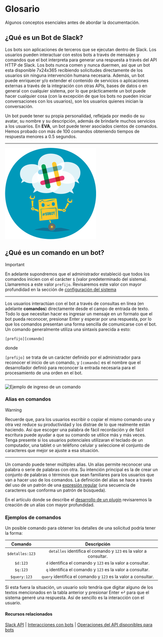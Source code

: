 # Glosario

Algunos conceptos esenciales antes de abordar la documentación.

## ¿Qué es un Bot de Slack?

Los bots son aplicaciones de terceros que se ejecutan dentro de Slack. Los usuarios pueden interactuar con estos bots a través de mensajes y comandos que el bot interpreta para generar una respuesta a través del API HTTP de Slack. Los bots nunca comen y nunca duermen, así que un bot esta disponible 7x24x365 recibiendo solicitudes directamente de los usuarios sin ninguna intervención humana necesaria. Además, un bot puede enriquecer y/o extender el contenido de servicios o aplicaciones externas a través de la integración con otras APIs, bases de datos o en general con cualquier sistema, por lo que prácticamente un bot puede hacer cualquier cosa (con la excepción de que los bots no pueden iniciar conversaciones con los usuarios), son los usuarios quienes inician la conversación.

Un bot puede tener su propia personalidad, reflejada por medio de su avatar, su nombre y su descripción, además de brindarle muchos servicios a los usuarios. En **EVA**, un bot puede tener asociados cientos de comandos. Hemos probado con más de 100 comandos obteniendo tiempos de respuesta menores a 0.5 segundos.

***

![Definiendo la personalidad del bot](../images/slack_bot_avatar.png "Definiendo la personalidad del bot")

## ¿Qué es un comando en un bot?

> [!IMPORTANT]
> En adelante supondremos que el administrador estableció que todos los comandos inicien con el carácter `$` (valor predeterminado del sistema). Llamaremos a este valor `prefijo`. Revisaremos este valor con mayor profundidad en la sección de [configuración del sistema](system-config.md)

***
Los usuarios interactúan con el bot a través de consultas en línea (en adelante **comandos**) directamente desde el campo de entrada de texto. Todo lo que necesitan hacer es ingresar un mensaje en un formato que el bot pueda reconocer, presionar Enter y esperar por una respuesta, por lo que los comandos presentan una forma sencilla de comunicarse con el bot. Un comando generalmente utiliza una sintaxis parecida a esto:

```text
[prefijo][comando]
```

donde

`[prefijo]` se trata de un carácter definido por el administrador para reconocer el inicio de un comando, y
`[comando]` es el nombre que el desarrollador definió para reconocer la entrada necesaria para el procesamiento de una orden en el bot.

***

![Ejemplo de ingreso de un comando](../images/sample_bot_input.gif "Ejemplo de ingreso de un comando")

### Alias en comandos

> [!WARNING]
> Recuerde que, para los usuarios escribir o copiar el mismo comando una y otra vez reduce su productividad y los distrae de lo que realmente están haciendo. Así que escoger una palabra de fácil recordación y de fácil escritura puede ayudar a que su comando se utilice más y más veces. Tenga presente si los usuarios potenciales utilizaran el teclado de un computador, una tablet o un teléfono celular y seleccione el conjunto de caracteres que mejor se ajuste a esa situación.

***

Un comando puede tener múltiples alias. Un alias permite reconocer una palabra o serie de palabras con otra. Su intención principal es la de crear un conjunto de palabras o términos que sean familiares para los usuarios que van a hacer uso de los comandos. La definición del alias se hace a través del uso de un patrón de una [expresión regular](https://en.wikipedia.org/wiki/Regular_expression) \(una secuencia de caracteres que conforma un patrón de búsqueda\).

En el artículo donde se describe el [desarrollo de un plugin](../articles/new-plugin.md) revisaremos la creación de un alias con mayor profundidad.

### Ejemplos de comandos

Un posible comando para obtener los detalles de una solicitud podría tener la forma:

| Comando | Descripción |
|:-------:|:-----------:|
|  `$detalles:123` |  `detalles` identifica el comando y `123` es la valor a consultar. |
|  `$d:123` | `d` identifica el comando y `123` es la valor a consultar.  |
|  `$q:123` | `q` identifica el comando y `123` es la valor a consultar. |
|  `$query:123` | `query` identifica el comando y `123` es la valor a consultar.  |

Si esta fuera la situación, un usuario solo tendría que digitar alguno de los textos mencionados en la tabla anterior y presionar Enter :leftwards_arrow_with_hook: para que el sistema generé una respuesta. Así de sencillo es la interacción con el usuario.

#### Recursos relacionados

[Slack API](https://api.slack.com/) | [Interacciones con bots](https://api.slack.com/bot-users) | [Operaciones del API disponibles para bots](https://api.slack.com/bot-users#methods)